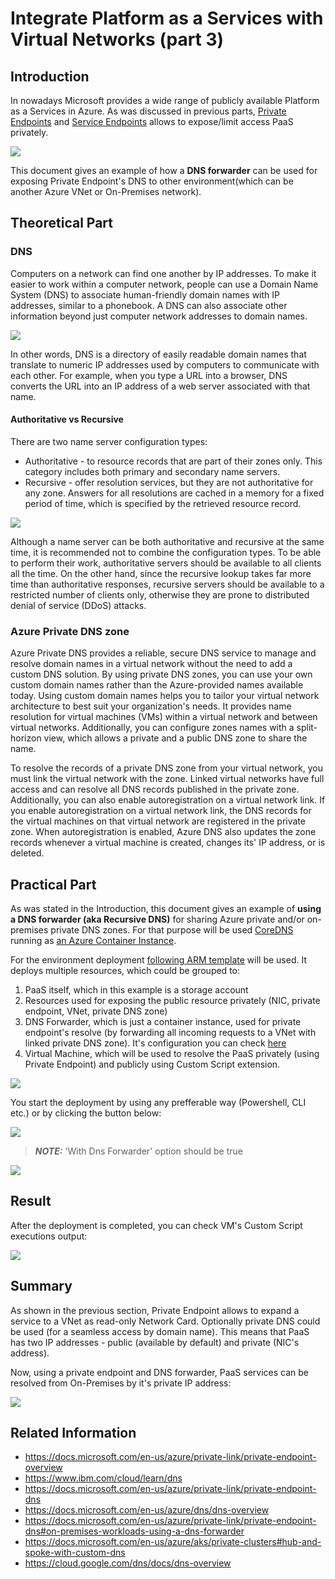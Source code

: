 # Integrate Platform as a Services with Virtual Networks (part 3)
## Introduction


In nowadays Microsoft provides a wide range of publicly available Platform as a Services in Azure. As was discussed in previous parts, [Private Endpoints](/paas-vnet-01/README.md) and [Service Endpoints](/paas-vnet-00/README.md) allows to expose/limit access PaaS privately. 

![](/images/network/paas_vnet_logo.png)

This document gives an example of how a **DNS forwarder** can be used for exposing Private Endpoint's DNS to other environment(which can be another Azure VNet or On-Premises network).

## Theoretical Part

### DNS

Computers on a network can find one another by IP addresses. To make it easier to work within a computer network, people can use a Domain Name System (DNS) to associate human-friendly domain names with IP addresses, similar to a phonebook. A DNS can also associate other information beyond just computer network addresses to domain names. 

![](/images/network/dns_simple.png)

In other words, DNS is a directory of easily readable domain names that translate to numeric IP addresses used by computers to communicate with each other. For example, when you type a URL into a browser, DNS converts the URL into an IP address of a web server associated with that name. 

#### Authoritative vs Recursive
There are two name server configuration types:

* Authoritative - to resource records that are part of their zones only. This category includes both primary and secondary name servers. 
* Recursive - offer resolution services, but they are not authoritative for any zone. Answers for all resolutions are cached in a memory for a fixed period of time, which is specified by the retrieved resource record. 

![](/images/network/how_dns_works.png)

Although a name server can be both authoritative and recursive at the same time, it is recommended not to combine the configuration types. To be able to perform their work, authoritative servers should be available to all clients all the time. On the other hand, since the recursive lookup takes far more time than authoritative responses, recursive servers should be available to a restricted number of clients only, otherwise they are prone to distributed denial of service (DDoS) attacks. 

### Azure Private DNS zone

Azure Private DNS provides a reliable, secure DNS service to manage and resolve domain names in a virtual network without the need to add a custom DNS solution. By using private DNS zones, you can use your own custom domain names rather than the Azure-provided names available today. Using custom domain names helps you to tailor your virtual network architecture to best suit your organization's needs. It provides name resolution for virtual machines (VMs) within a virtual network and between virtual networks. Additionally, you can configure zones names with a split-horizon view, which allows a private and a public DNS zone to share the name.

To resolve the records of a private DNS zone from your virtual network, you must link the virtual network with the zone. Linked virtual networks have full access and can resolve all DNS records published in the private zone. Additionally, you can also enable autoregistration on a virtual network link. If you enable autoregistration on a virtual network link, the DNS records for the virtual machines on that virtual network are registered in the private zone. When autoregistration is enabled, Azure DNS also updates the zone records whenever a virtual machine is created, changes its' IP address, or is deleted.

## Practical Part

As was stated in the Introduction, this document gives an example of **using a DNS forwarder (aka Recursive DNS)** for sharing Azure private and/or on-premises private DNS zones. For that purpose will be used [CoreDNS](https://github.com/coredns/coredns) running as [an Azure Container Instance](https://azure.microsoft.com/en-us/services/container-instances/). 

For the environment deployment [following ARM template](https://github.com/groovy-sky/private-endpoint-with-on-prem/blob/master/azure/azuredeploy.json) will be used. It deploys multiple resources, which could be grouped to:

1. PaaS itself, which in this example is a storage account
2. Resources used for exposing the public resource privately (NIC, private endpoint, VNet, private DNS zone)
3. DNS Forwarder, which is just a container instance, used for private endpoint's resolve (by forwarding all incoming requests to a VNet with linked private DNS zone). It's configuration you can check [here](https://github.com/groovy-sky/private-endpoint-with-on-prem/tree/master/docker)
4. Virtual Machine, which will be used to resolve the PaaS privately (using Private Endpoint) and publicly using Custom Script extension.

![](/images/network/priv_end_w_forward_arch.png)

You start the deployment by using any prefferable way (Powershell, CLI etc.) or by clicking the button below:

<a href="https://portal.azure.com/#create/Microsoft.Template/uri/https%3A%2F%2Fraw.githubusercontent.com%2Fgroovy-sky%2Fprivate-endpoint-with-on-prem%2Fmaster%2Fazure%2Fazuredeploy.json" target="_blank"> <img src="https://raw.githubusercontent.com/Azure/azure-quickstart-templates/master/1-CONTRIBUTION-GUIDE/images/deploytoazure.png"/> </a>

> **_NOTE:_**  'With Dns Forwarder' option should be true

![](/images/network/priv_end_with_dns_deploy.png)

## Result

After the deployment is completed, you can check VM's Custom Script executions output:

![](/images/network/priv_end_with_dns_result.png)

## Summary

As shown in the previous section, Private Endpoint allows to expand a service to a VNet as read-only Network Card. Optionally private DNS could be used (for a seamless access by domain name). This means that PaaS has two IP addresses - public (available by default) and private (NIC's address). 

Now, using a private endpoint and DNS forwarder, PaaS services can be resolved from On-Premises by it's private IP address:

![](/images/network/priv_end_acc_w_forw_from_on_prem_struct.png)


## Related Information
* https://docs.microsoft.com/en-us/azure/private-link/private-endpoint-overview
* https://www.ibm.com/cloud/learn/dns
* https://docs.microsoft.com/en-us/azure/private-link/private-endpoint-dns
* https://docs.microsoft.com/en-us/azure/dns/dns-overview
* https://docs.microsoft.com/en-us/azure/private-link/private-endpoint-dns#on-premises-workloads-using-a-dns-forwarder
* https://docs.microsoft.com/en-us/azure/aks/private-clusters#hub-and-spoke-with-custom-dns
* https://cloud.google.com/dns/docs/dns-overview
